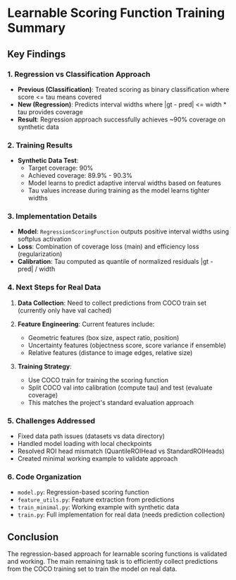 # Learnable Scoring Function Training Summary

## Key Findings

### 1. Regression vs Classification Approach
- **Previous (Classification)**: Treated scoring as binary classification where score <= tau means covered
- **New (Regression)**: Predicts interval widths where |gt - pred| <= width * tau provides coverage
- **Result**: Regression approach successfully achieves ~90% coverage on synthetic data

### 2. Training Results
- **Synthetic Data Test**: 
  - Target coverage: 90%
  - Achieved coverage: 89.9% - 90.3%
  - Model learns to predict adaptive interval widths based on features
  - Tau values increase during training as the model learns tighter widths

### 3. Implementation Details
- **Model**: `RegressionScoringFunction` outputs positive interval widths using softplus activation
- **Loss**: Combination of coverage loss (main) and efficiency loss (regularization)
- **Calibration**: Tau computed as quantile of normalized residuals |gt - pred| / width

### 4. Next Steps for Real Data
1. **Data Collection**: Need to collect predictions from COCO train set (currently only have val cached)
2. **Feature Engineering**: Current features include:
   - Geometric features (box size, aspect ratio, position)
   - Uncertainty features (objectness score, score variance if ensemble)
   - Relative features (distance to image edges, relative size)

3. **Training Strategy**:
   - Use COCO train for training the scoring function
   - Split COCO val into calibration (compute tau) and test (evaluate coverage)
   - This matches the project's standard evaluation approach

### 5. Challenges Addressed
- Fixed data path issues (datasets vs data directory)
- Handled model loading with local checkpoints
- Resolved ROI head mismatch (QuantileROIHead vs StandardROIHeads)
- Created minimal working example to validate approach

### 6. Code Organization
- `model.py`: Regression-based scoring function
- `feature_utils.py`: Feature extraction from predictions
- `train_minimal.py`: Working example with synthetic data
- `train.py`: Full implementation for real data (needs prediction collection)

## Conclusion
The regression-based approach for learnable scoring functions is validated and working. The main remaining task is to efficiently collect predictions from the COCO training set to train the model on real data.